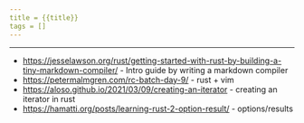```yaml
---
title = {{title}}
tags = []
---
```


---
* https://jesselawson.org/rust/getting-started-with-rust-by-building-a-tiny-markdown-compiler/ - Intro guide by writing a markdown compiler
* https://petermalmgren.com/rc-batch-day-9/ - rust + vim
* https://aloso.github.io/2021/03/09/creating-an-iterator - creating an iterator in rust
* https://hamatti.org/posts/learning-rust-2-option-result/ - options/results
